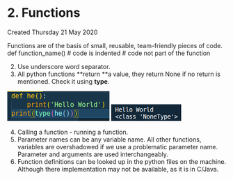 # 2. Functions
Created Thursday 21 May 2020

Functions are of the basis of small, reusable, team-friendly pieces of code.
	def function_name()
		# code is indented
	# code not part of the function	


2. Use underscore word separator.
3. All python functions **return **a value, they return None if no return is mentioned. Check it using **type**. 

![](./1._Functions/pasted_image.png) ![](./1._Functions/pasted_image002.png)

4. Calling a function - running a function.
5. Parameter names can be any variable name. All other functions, variables are overshadowed if we use a problematic parameter name. Parameter and arguments are used interchangeably.
6. Function definitions can be looked up in the python files on the machine. Although there implementation may not be available, as it is in C/Java.


